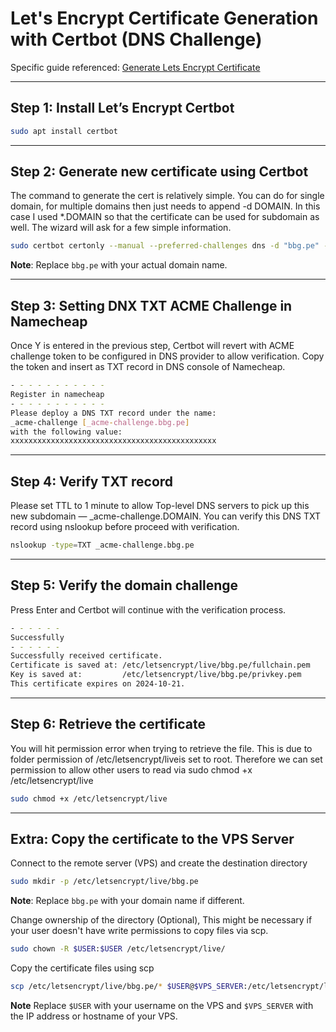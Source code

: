 # Let's Encrypt Certificate Generation with Certbot (DNS Challenge)

Specific guide referenced: [Generate Lets Encrypt Certificate](https://ongkhaiwei.medium.com/generate-lets-encrypt-certificate-with-dns-challenge-and-namecheap-e5999a040708)

---
## Step 1: Install Let’s Encrypt Certbot 

```bash
sudo apt install certbot
```

---
## Step 2: Generate new certificate using Certbot

The command to generate the cert is relatively simple. You can do for single domain, for multiple domains then just needs to append -d DOMAIN. In this case I used *.DOMAIN so that the certificate can be used for subdomain as well. The wizard will ask for a few simple information.

```bash
sudo certbot certonly --manual --preferred-challenges dns -d "bbg.pe" -d "*.bbg.pe"
```

**Note**: Replace `bbg.pe` with your actual domain name.

---
## Step 3: Setting DNX TXT ACME Challenge in Namecheap

Once Y is entered in the previous step, Certbot will revert with ACME challenge token to be configured in DNS provider to allow verification. Copy the token and insert as TXT record in DNS console of Namecheap.

```bash
- - - - - - - - - - - 
Register in namecheap 
- - - - - - - - - - -
Please deploy a DNS TXT record under the name:
_acme-challenge [_acme-challenge.bbg.pe]
with the following value:
xxxxxxxxxxxxxxxxxxxxxxxxxxxxxxxxxxxxxxxxxxxxxx
```

---
## Step 4: Verify TXT record 

Please set TTL to 1 minute to allow Top-level DNS servers to pick up this new subdomain — _acme-challenge.DOMAIN. You can verify this DNS TXT record using nslookup before proceed with verification.

```bash
nslookup -type=TXT _acme-challenge.bbg.pe
```

---
## Step 5: Verify the domain challenge

Press Enter and Certbot will continue with the verification process.

```bash
- - - - - -
Successfully 
- - - - - -
Successfully received certificate.
Certificate is saved at: /etc/letsencrypt/live/bbg.pe/fullchain.pem
Key is saved at:         /etc/letsencrypt/live/bbg.pe/privkey.pem
This certificate expires on 2024-10-21.
```

---
## Step 6: Retrieve the certificate

You will hit permission error when trying to retrieve the file. This is due to folder permission of /etc/letsencrypt/liveis set to root. Therefore we can set permission to allow other users to read via sudo chmod +x /etc/letsencrypt/live

```bash
sudo chmod +x /etc/letsencrypt/live
```

---
## Extra: Copy the certificate to the VPS Server

Connect to the remote server (VPS) and create the destination directory

```bash
sudo mkdir -p /etc/letsencrypt/live/bbg.pe
```

**Note**: Replace `bbg.pe` with your domain name if different.

Change ownership of the directory (Optional), This might be necessary if your user doesn't have write permissions to copy files via scp.

```bash
sudo chown -R $USER:$USER /etc/letsencrypt/live/
```

Copy the certificate files using scp

```bash
scp /etc/letsencrypt/live/bbg.pe/* $USER@$VPS_SERVER:/etc/letsencrypt/live/bbg.pe/
```

**Note** Replace `$USER` with your username on the VPS and `$VPS_SERVER` with the IP address or hostname of your VPS.
